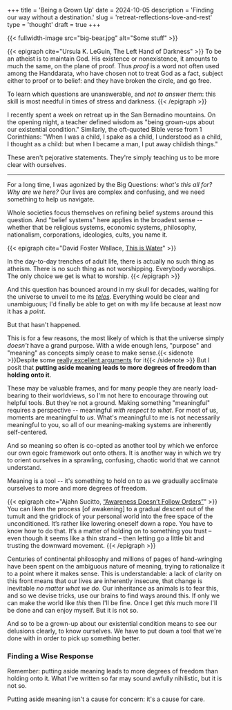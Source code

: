 +++
title = 'Being a Grown Up'
date = 2024-10-05
description = 'Finding our way without a destination.'
slug = 'retreat-reflections-love-and-rest'
type = 'thought'
draft = true
+++

{{< fullwidth-image src="big-bear.jpg" alt="Some stuff" >}}

{{< epigraph cite="Ursula K. LeGuin, The Left Hand of Darkness" >}}
To be an atheist is to maintain God. His existence or nonexistence, it amounts to much the same, on the plane of proof.
Thus _proof_ is a word not often used among the Handdarata, who have chosen not to treat God as a fact, subject either to proof or to belief: and they have broken the circle, and go free.

To learn which questions are unanswerable, and _not to answer them_: this skill is most needful in times of stress and darkness.
{{< /epigraph >}}

I recently spent a week on retreat up in the San Bernadino mountains. On the opening night, a teacher defined wisdom as "being grown-ups about our existential condition."
Similarly, the oft-quoted Bible verse from 1 Corinthians: "When I was a child, I spake as a child, I understood as a child, I thought as a child: but when I became a man, I put away childish things."

These aren't pejorative statements.
They're simply teaching us to be more clear with ourselves.

---

For a long time, I was agonized by the Big Questions: *what's this all for? Why are we here?*
Our lives are complex and confusing, and we need something to help us navigate.

Whole societies focus themselves on refining belief systems around this question.
And "belief systems" here applies in the broadest sense -- whether that be religious systems, economic systems, philosophy, nationalism, corporations, ideologies, cults, you name it.

{{< epigraph cite="David Foster Wallace, [This is Water](https://fs.blog/david-foster-wallace-this-is-water/#:~:text=in%20the%20day%2Dto%2Dday%20trenches%20of%20adult%20life%2C%20there%20is%20actually%20no%20such%20thing%20as%20atheism)" >}}

In the day-to-day trenches of adult life, there is actually no such thing as atheism.
There is no such thing as not worshipping.
Everybody worships.
The only choice we get is what to worship.
{{< /epigraph >}}

And this question has bounced around in my skull for decades, waiting for the universe to unveil to me its *[telos](https://en.wikipedia.org/wiki/Teleology)*.
Everything would be clear and unambiguous; I'd finally be able to get on with my life because at least now it has a _point_.

But that hasn't happened.

This is for a few reasons, the most likely of which is that the universe simply _doesn't_ have a grand purpose.
With a wide enough lens, "purpose" and "meaning" as concepts simply cease to make sense.{{< sidenote >}}Despite some [really excellent arguments](https://meaningness.com/) for it{{< /sidenote >}}
But I posit that **putting aside meaning leads to more degrees of freedom than holding onto it**.

These may be valuable frames, and for many people they are nearly load-bearing to their worldviews, so I'm not here to encourage throwing out helpful tools.
But they're not a ground.
Making something "meaningful" requires a perspective -- meaningful *with respect to what*.
For most of us, moments are meaningful to *us*.
What's meaningful to me is not necessarily meaningful to you, so all of our meaning-making systems are inherently self-centered.

And so meaning so often is co-opted as another tool by which we enforce our own egoic framework out onto others.
It is another way in which we try to orient ourselves in a sprawling, confusing, chaotic world that we cannot understand.

Meaning is a tool -- it's something to hold on to as we gradually acclimate ourselves to more and more degrees of freedom.

{{< epigraph cite="Ajahn Sucitto, [&ldquo;Awareness Doesn&rsquo;t Follow Orders&rdquo;](https://ajahnsucitto.org/articles/awareness-doesnt-follow-orders/)" >}}
You can liken the process [of awakening] to a gradual descent out of the tumult and the gridlock of your personal world into the free space of the unconditioned. It’s rather like lowering oneself down a rope. You have to know how to do that. It’s a matter of holding on to something you trust – even though it seems like a thin strand – then letting go a little bit and trusting the downward movement.
{{< /epigraph >}}

Centuries of continental philosophy and millions of pages of hand-wringing have been spent on the ambiguous nature of meaning, trying to rationalize it to a point where it makes sense.
This is understandable: a lack of clarity on this front means that our lives are inherently insecure, that change is inevitable *no matter what we do*.
Our inheritance as animals is to fear this, and so we devise tricks, use our brains to find ways around this.
If only we can make the world like *this* then I'll be fine.
Once I get *this* much more I'll be done and can enjoy myself.
But it is not so.

And so to be a grown-up about our existential condition means to see our delusions clearly, to know ourselves.
We have to put down a tool that we're done with in order to pick up something better.

### Finding a Wise Response

Remember: putting aside meaning leads to more degrees of freedom than holding onto it.
What I've written so far may sound awfully nihilistic, but it is not so.

Putting aside meaning isn't a cause for concern: it's a cause for care.